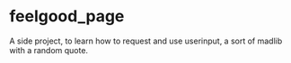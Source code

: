 # feelgood_page
A side project, to learn how to request and use userinput, a sort of madlib with a random quote.
